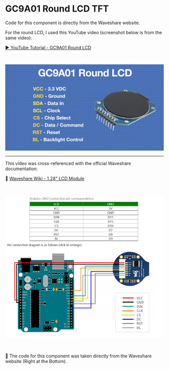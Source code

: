 # GC9A01 Round LCD TFT

Code for this component is directly from the Waveshare website.

For the round LCD, I used this YouTube video (screenshot below is from the same video):

[▶️ YouTube Tutorial - GC9A01 Round LCD](https://www.youtube.com/watch?v=k2c2zCmC_X0&t=832s)

<br>

![Screenshot of GC9A01 output](https://github.com/Luke-Steppens/Components/blob/main/GC9A01_Round_LCD/Screenshots/yt.png?raw=true)

---

This video was cross-referenced with the official Waveshare documentation:

🔗 [Waveshare Wiki - 1.28" LCD Module](https://www.waveshare.com/wiki/1.28inch_LCD_Module)

<br>

![GC9A01 Second Screenshot](https://github.com/Luke-Steppens/Components/blob/main/GC9A01_Round_LCD/Screenshots/wave.png?raw=true)

<br>

📝 The code for this component was taken directly from the Waveshare website (Right at the Bottom).
